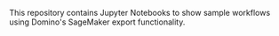 This repository contains Jupyter Notebooks to show sample workflows using Domino's SageMaker export functionality.
